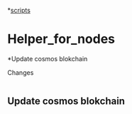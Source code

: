 *[scripts]()


# Helper_for_nodes

*Update cosmos blokchain


Сhanges
```

```


## Update cosmos blokchain


